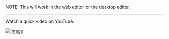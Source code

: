 NOTE:  This will work in the web editor or the desktop editor.

---
Watch a quick video on YouTube:

[![image](https://user-images.githubusercontent.com/30656341/37185129-7b3e41d0-2304-11e8-8a78-e8eab02d2b86.png)](https://www.youtube.com/embed/lt_ZCKqRTTg)